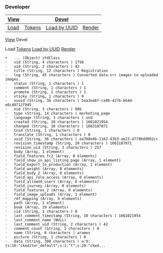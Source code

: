 ### Developer

| [View](https://qa-developerstudio.fiserv.com/product/CardDeveloper/docs/?path=docs/gettingstarted/access-tokens.md&branch=develop)  |                                                                               | [Devel](https://qa-developerstudio.fiserv.com/product/CardDeveloper/docs/?path=docs/gettingstarted/devel.md&branch=develop) |                                                                                |
|-------------------------------------------------------------------------------------------------------------------------------------|-------------------------------------------------------------------------------|-----------------------------------------------------------------------------------------------------------------------------|--------------------------------------------------------------------------------|
| [Load](https://qa-developerstudio.fiserv.com/product/CardDeveloper/docs/?path=docs/gettingstarted/devel.md&branch=develop) | [Tokens](https://card-dit1-dsp.apimz.onefiserv.net:8079/node/915/devel/token) | [Load by UUID](https://card-dit1-dsp.apimz.onefiserv.net:8079/node/915/devel/load-by-uuid)                                  | [Render](https://card-dit1-dsp.apimz.onefiserv.net:8079/node/915/devel/render) |


[View](access-tokens.md)     Devel

Load      [Tokens](https://card-dit1-dsp.apimz.onefiserv.net:8079/node/915/devel/token)      [Load by UUID](https://card-dit1-dsp.apimz.onefiserv.net:8079/node/915/devel/load-by-uuid)      [Render](https://card-dit1-dsp.apimz.onefiserv.net:8079/node/915/devel/render)

	•	... (Object) stdClass 
	◦	vid (String, 4 characters ) 1756 
	◦	uid (String, 2 characters ) 42 
	◦	title (String, 12 characters ) Registration 
	◦	log (String, 45 characters ) Converted data-src images to uploaded images. 
	◦	status (String, 1 characters ) 1 
	◦	comment (String, 1 characters ) 1 
	◦	promote (String, 1 characters ) 1 
	◦	sticky (String, 1 characters ) 0 
	◦	vuuid (String, 36 characters ) 5ea3eabf-ca9b-427b-b64d-e6c40712f945 
	◦	nid (String, 3 characters ) 986 
	◦	type (String, 14 characters ) marketing_page 
	◦	language (String, 3 characters ) und 
	◦	created (String, 10 characters ) 1661021954 
	◦	changed (String, 10 characters ) 1663187871 
	◦	tnid (String, 1 characters ) 0 
	◦	translate (String, 1 characters ) 0 
	◦	uuid (String, 36 characters ) ea768e4b-1162-43b3-ae23-d779bdd002cc 
	◦	revision_timestamp (String, 10 characters ) 1663187871 
	◦	revision_uid (String, 3 characters ) 257 
	◦	body (Array, 1 element) 
	◦	field_features_fc2 (Array, 0 elements) 
	◦	field_show_in_api_listing_page (Array, 1 element) 
	◦	field_export_to_production (Array, 1 element) 
	◦	field_weight (Array, 0 elements) 
	◦	field_body_2 (Array, 0 elements) 
	◦	field_api_role_access (Array, 0 elements) 
	◦	field_allowed_users (Array, 0 elements) 
	◦	field_journey (Array, 0 elements) 
	◦	field_features_2 (Array, 0 elements) 
	◦	field_image_uploads (Array, 1 element) 
	◦	rdf_mapping (Array, 9 elements) 
	◦	path (Array, 1 element) 
	◦	book (Array, 29 elements) 
	◦	cid (String, 1 characters ) 0 
	◦	last_comment_timestamp (String, 10 characters ) 1661021954 
	◦	last_comment_name (NULL) 
	◦	last_comment_uid (String, 2 characters ) 42 
	◦	comment_count (String, 1 characters ) 0 
	◦	name (String, 6 characters ) aramos 
	◦	picture (String, 1 characters ) 0 
	◦	data (String, 398 characters ) a:9:{s:16:"ckeditor_default";s:1:"t";s:20:"cked... 
